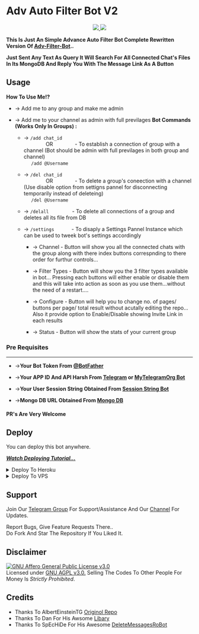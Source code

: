 # Adv Auto Filter Bot V2

<p align="center">
  <a href="https://github.com/rajaganapathy2000/Advanced-Filter-Bot/stargazers">
    <img src="https://img.shields.io/github/stars/rajaganapathy2000/Advanced-Filter-Bot?style=social">

  </a>
  
  <a href="https://github.com/rajaganapathy2000/Advanced-Filter-Bot/fork">
    <img src="https://img.shields.io/github/forks/rajaganapathy2000/Advanced-Filter-Bot?label=Fork&style=social">

  </a>  
</p>

__This Is Just An Simple Advance Auto Filter Bot Complete Rewritten Version Of [Adv-Filter-Bot](https://github.com/rajaganapathy2000/Advanced-Filter-Bot)..__

__Just Sent Any Text As Query It Will Search For All Connected Chat's Files In Its MongoDB And Reply You With The Message Link As A Button__


## Usage

**__How To Use Me!?__**
* -> Add me to any group and make me admin<br>
* -> Add me to your channel as admin with full previlages
**Bot Commands (Works Only In Groups) :**


  * -> `/add chat_id`<br>
     &nbsp;&nbsp;&nbsp;&nbsp;&nbsp;&nbsp;&nbsp;&nbsp;&nbsp;&nbsp;&nbsp;&nbsp;&nbsp;&nbsp;
OR
     &nbsp;&nbsp;&nbsp;&nbsp;&nbsp;&nbsp;&nbsp;&nbsp;&nbsp;&nbsp;&nbsp;&nbsp;&nbsp;&nbsp;- To establish a connection of group with a channel (Bot should be admin with full previlages in both group and channel)<br>
    &nbsp;&nbsp;&nbsp;&nbsp;&nbsp;`/add @Username`


  * -> `/del chat_id`<br>
     &nbsp;&nbsp;&nbsp;&nbsp;&nbsp;&nbsp;&nbsp;&nbsp;&nbsp;&nbsp;&nbsp;&nbsp;&nbsp;&nbsp;
OR 
    &nbsp;&nbsp;&nbsp;&nbsp;&nbsp;&nbsp;&nbsp;&nbsp;&nbsp;&nbsp;&nbsp;&nbsp;&nbsp;&nbsp;- To delete a group's coneection with a channel (Use disable option from settigns pannel for disconnecting temporarily instead of deleteing)<br>
    &nbsp;&nbsp;&nbsp;&nbsp; `/del @Username`


  * -> `/delall`&nbsp;&nbsp;&nbsp;&nbsp;&nbsp;&nbsp;&nbsp;&nbsp;&nbsp;&nbsp;&nbsp;&nbsp;&nbsp;&nbsp;&nbsp; - To delete all connections of a group and deletes all its file from DB
  
  * -> `/settings`&nbsp;&nbsp;&nbsp;&nbsp;&nbsp;&nbsp;&nbsp;&nbsp;&nbsp;&nbsp;&nbsp; -  To disaply a Settings Pannel Instance which can be used to tweek bot's settings accordingly

    * -> Channel - Button will show you all the connected chats with the group along with there index buttons correspnding to there order for furthur controls...

    * -> Filter Types - Button will show you the 3 filter types available in bot... Pressing each buttons will either enable or disable them and this will take into action as soon as you use them...without the need of a restart....

    * -> Configure - Button will help you to change no. of pages/ buttons per page/ total result without acutally editing the repo... Also it provide option to Enable/Disable  showing Invite Link in each results

    * -> Status - Button will show the stats of your current group

### Pre Requisites 
------------------
* ->__Your Bot Token From [@BotFather](http://www.telegram.dog/BotFather)__

* ->__Your APP ID And API Harsh From [Telegram](http://www.my.telegram.org) or [MyTelegramOrg Bot](http://www.telegram.dog/apiidhashbot)__

* ->__Your User Session String Obtained From [Session String Bot](http://www.telegram.dog/tgsessionstringbot)__

* ->__Mongo DB URL Obtained From [Mongo DB](http://www.mongodb.com)__

#### PR's Are Very Welcome

## Deploy
You can deploy this bot anywhere.

<i>**[Watch Deploying Tutorial...](https://youtu.be/KTearEPhumc)**</i>

<details><summary>Deploy To Heroku</summary>
<p>
<br>
<a> [![Deploy](https://www.herokucdn.com/deploy/button.svg)](https://heroku.com/deploy?template=https://github.com/rajaganapathy2000/AutoFilterBot)
</a>
</p>
</details>

<details><summary>Deploy To VPS</summary>
<p>
<pre>
git clone https://github.com/rajaganapathy2000/Advanced-Filter-Bot/tree/blob/main
cd Advanced-Filter-Bot
pip3 install -r requirements.txt
# Change The Vars Of bot/__init__.py File Accordingly
python3 -m bot
</pre>
</p>
</details>

## Support   
Join Our [Telegram Group](https://www.telegram.dog/SDFBots) For Support/Assistance And Our [Channel](https://www.telegram.dog/SDFBots) For Updates.   
   
Report Bugs, Give Feature Requests There..   
Do Fork And Star The Repository If You Liked It.

## Disclaimer
[![GNU Affero General Public License v3.0](https://www.gnu.org/graphics/agplv3-155x51.png)](https://www.gnu.org/licenses/agpl-3.0.en.html#header)    
Licensed under [GNU AGPL v3.0.](https://github.com/rajaganapathy2000/Advanced-Filter-Bot/blob/main/LICENSE)
Selling The Codes To Other People For Money Is *Strictly Prohibited*.


## Credits

 - Thanks To AlbertEinsteinTG [Originol Repo](https://github.com/AlbertEinsteinTG)
 - Thanks To Dan For His Awsome [Libary](https://github.com/pyrogram/pyrogram)
 - Thanks To SpEcHiDe For His Awesome [DeleteMessagesRoBot](https://github.com/SpEcHiDe/DeleteMessagesRoBot)
